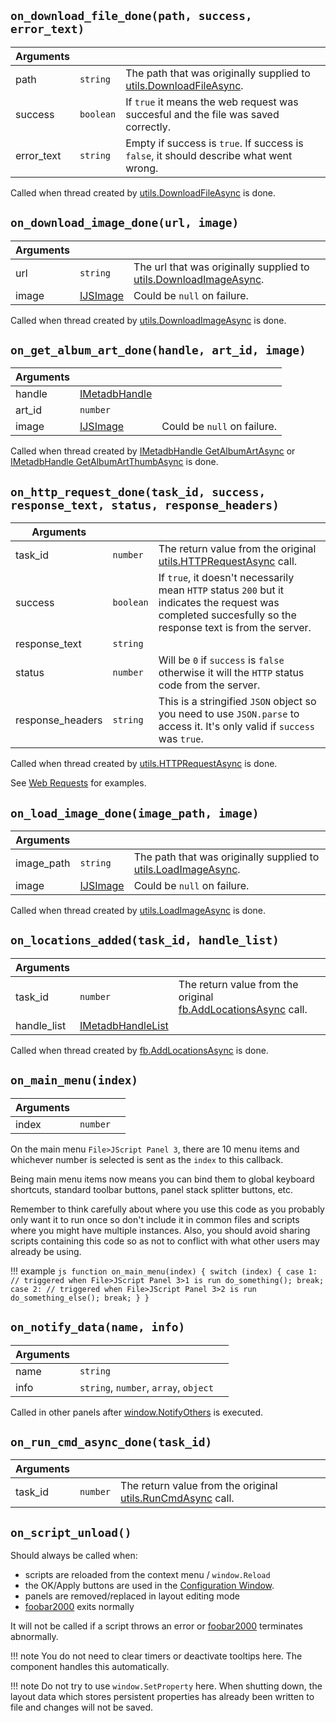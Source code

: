 ## `on_download_file_done(path, success, error_text)`
|Arguments|||
|---|---|---|
|path|`string`|The path that was originally supplied to [utils.DownloadFileAsync](../namespaces/utils.md#utilsdownloadfileasyncwindow_id-url-path-verify_image).|
|success|`boolean`|If `true` it means the web request was succesful and the file was saved correctly.|
|error_text|`string`|Empty if success is `true`. If success is `false`, it should describe what went wrong.|

Called when thread created by [utils.DownloadFileAsync](../namespaces/utils.md#utilsdownloadfileasyncwindow_id-url-path-verify_image) is done.

## `on_download_image_done(url, image)`
|Arguments|||
|---|---|---|
|url|`string`|The url that was originally supplied to [utils.DownloadImageAsync](../namespaces/utils.md#utilsdownloadimageasyncwindow_id-url).|
|image|[IJSImage](../interfaces/IJSImage.md)|Could be `null` on failure.|

Called when thread created by [utils.DownloadImageAsync](../namespaces/utils.md#utilsdownloadimageasyncwindow_id-url) is done.

## `on_get_album_art_done(handle, art_id, image)`
|Arguments|||
|---|---|---|
|handle|[IMetadbHandle](../interfaces/IMetadbHandle.md)|
|art_id|`number`|
|image|[IJSImage](../interfaces/IJSImage.md)|Could be `null` on failure.|

Called when thread created by [IMetadbHandle GetAlbumArtAsync](../interfaces/IMetadbHandle.md#getalbumartasyncwindow_id-art_id) or [IMetadbHandle GetAlbumArtThumbAsync](../interfaces/IMetadbHandle.md#getalbumartthumbasyncwindow_id-art_id-max_size) is done.

## `on_http_request_done(task_id, success, response_text, status, response_headers)`
|Arguments|||
|---|---|---|
|task_id|`number`|The return value from the original [utils.HTTPRequestAsync](../namespaces/utils.md#utilshttprequestasyncwindow_id-type-url-user_agent_or_headers-post_data) call.|
|success|`boolean`|If `true`, it doesn't necessarily mean `HTTP` status `200` but it indicates the request was completed succesfully so the response text is from the server.|
|response_text|`string`|
|status|`number`|Will be `0` if `success` is `false` otherwise it will the `HTTP` status code from the server.|
|response_headers|`string`|This is a stringified `JSON` object so you need to use `JSON.parse` to access it. It's only valid if `success` was `true`.|

Called when thread created by [utils.HTTPRequestAsync](../namespaces/utils.md#utilshttprequestasyncwindow_id-type-url-user_agent_or_headers-post_data) is done.

See [Web Requests](../guides/web-requests.md) for examples.

## `on_load_image_done(image_path, image)`
|Arguments|||
|---|---|---|
|image_path|`string`|The path that was originally supplied to [utils.LoadImageAsync](../namespaces/utils.md#utilsloadimageasyncwindow_id-path).|
|image|[IJSImage](../interfaces/IJSImage.md)|Could be `null` on failure.|

Called when thread created by [utils.LoadImageAsync](../namespaces/utils.md#utilsloadimageasyncwindow_id-path) is done.

## `on_locations_added(task_id, handle_list)`
|Arguments|||
|---|---|---|
|task_id|`number`|The return value from the original [fb.AddLocationsAsync](../namespaces/fb.md#fbaddlocationsasyncwindow_id-paths) call.|
|handle_list|[IMetadbHandleList](../interfaces/IMetadbHandleList.md)|

Called when thread created by [fb.AddLocationsAsync](../namespaces/fb.md#fbaddlocationsasyncwindow_id-paths) is done.

## `on_main_menu(index)`
|Arguments|||
|---|---|---|
|index|`number`|

On the main menu `File>JScript Panel 3`, there are 10 menu items and
whichever number is selected is sent as the `index` to this callback.

Being main menu items now means you can bind them to global keyboard
shortcuts, standard toolbar buttons, panel stack splitter buttons,
etc.

Remember to think carefully about where you use this code as you
probably only want it to run once so don't include it in common files
and scripts where you might have multiple instances. Also, you should
avoid sharing scripts containing this code so as not to conflict with
what other users may already be using.

!!! example
	```js
	function on_main_menu(index) {
		switch (index) {
		case 1: // triggered when File>JScript Panel 3>1 is run
			do_something();
			break;
		case 2: // triggered when File>JScript Panel 3>2 is run
			do_something_else();
			break;
		}
	}
	```

## `on_notify_data(name, info)`
|Arguments|||
|---|---|---|
|name|`string`|
|info|`string`, `number`, `array`, `object`|

Called in other panels after [window.NotifyOthers](../namespaces/window.md#windownotifyothersname-info) is executed.

## `on_run_cmd_async_done(task_id)`
|Arguments|||
|---|---|---|
|task_id|`number`|The return value from the original [utils.RunCmdAsync](../namespaces/utils.md#utilsruncmdasyncwindow_id-app-params) call.|

## `on_script_unload()`
Should always be called when:

 * scripts are reloaded from the context menu / `window.Reload`
 * the OK/Apply buttons are used in the [Configuration Window](../configuration-window.md).
 * panels are removed/replaced in layout editing mode
 * [foobar2000](https://www.foobar2000.org) exits normally

It will not be called if a script throws an error or [foobar2000](https://www.foobar2000.org) terminates abnormally.

!!! note
	You do not need to clear timers or deactivate tooltips here. The component handles this automatically.

!!! note
	Do not try to use `window.SetProperty` here. When shutting down, the layout data which stores persistent
	properties has already been written to file and changes will not be saved.
